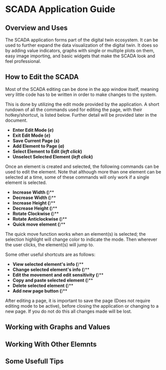 
# SCADA Application Guide

## Overview and Uses

The SCADA application forms part of the digital twin ecosystem. It can be used to further expand the data visualization of the digital twin. It does so by adding value indicators, graphs with single or multiple plots on them, easy image importing, and basic widgets that make the SCADA look and feel professional.

## How to Edit the SCADA 

Most of the SCADA editing can be done in the app window itself, meaning very little code has to be written in order to make changes to the system.

This is done by utilizing the edit mode provided by the application. A short rundown of all the commands used for editing the page, with their hotkey/shortcut, is listed below. Further detail will be provided later in the document.

- **Enter Edit Mode (*e*)**
- **Exit Edit Mode (*e*)**
- **Save Current Page (*s*)**
- **Add Element to Page (*a*)**
- **Select Element to Edit (*left click*)**
- **Unselect Selected Element (*left click*)**

Once an element is created and selected, the following commands can be used to edit the element. Note that although more than one element can be selected at a time, some of these commands will only work if a single element is selected.

- **Increase Width (**)**
- **Decrease Width (**)**
- **Increase Height (**)**
- **Decrease Height (**)**
- **Rotate Clockwise (**)**
- **Rotate Anticlockwise (**)**
- **Quick move element (**)**

The quick move function works when an element(s) is selected; the selection highlight will change color to indicate the mode. Then wherever the user clicks, the element(s) will jump to.

Some other useful shortcuts are as follows:

- **View selected element's info (**)**
- **Change selected element's info (**)**
- **Edit the movement and edit sensitivity (**)**
- **Copy and paste selected element (**)**
- **Delete selected element (**)**
- **Add new page button (**)**

After editing a page, it is important to save the page (Does not require editing mode to be active), before closing the application or changing to a new page. If you do not do this all changes made will be lost.

## Working with Graphs and Values



## Working With Other Elemnts



## Some Usefull Tips
